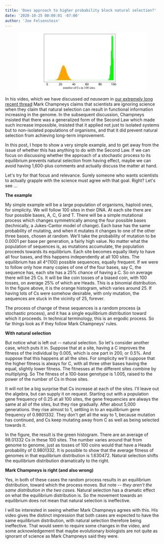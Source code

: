 ```yaml
---
title: 'Does approach to higher probability block natural selection?'
date: '2020-10-25 00:00:01 -07:00'
author: 'Joe Felsenstein'
---
```


<figure>
<img src="/uploads/2020/gf.png"/>
</figure>

In his video, which we have discussed <em>ad nauseam</em> in <a
href="https://pandasthumb.org/archives/2020/09/are-evolutionary-biologists-ignoring-science.html">our
extremely long recent thread</a> Mark Champneys claims that
scientists are ignoring science when they claim that natural selection can
result in functional information increasing in the genome.  In the subsequent
discussion, Champneys insisted that there was a generalized form of the Second
Law which made such increase impossible, insisted that it applied not just to
isolated systems but to non-isolated populations of organisms, and that it
did prevent natural selection from achieving long-term improvement.
<p>
In this post, I hope to show a very simple example, and to get away from
the issue of whether this has anything to do with the Second Law.  If we
can focus on discussing whether the approach of a stochastic process to its
equilibrium prevents natural selection from having effect, maybe we
can avoid having 1,600-plus comments and actually discuss the matter at hand.
<p>
Let's try for that focus and relevance.  Surely someone who wants scientists
to actually grapple with the science must agree with that goal.  Right?  Let's
see ...
<p>
<!--more-->

<strong>The example</strong>
<p>
My simple example will be a large population of organisms, haploid ones, for
simplicity.  We will follow 100 sites in their DNA.  At each site there are
four possible bases, A, C, G and T.  There will be a simple mutational
process which changes symmetrically among the four possible bases
(technically, a Jukes-Cantor model of change).  Each base has the same
probability of mutating, and when it mutates it changes to one of the other
three bases, chosen at random.  We'll take the probability of mutation to be
0.0001 per base per generation, a fairly high value.
<o>
No matter what the population of sequences is, as mutations accumulate,
the population proceeds towards its equilibrium.  Each site becomes
equally likely to have all four bases, and this happens independently
at all 100 sites.  The equilibrium has all 4^(100) possible sequences,
equally frequent.  If we were to follow only how many copies of one of the
four bases, say C, the sequence has, each site has a 25% chance of having a
C.  So on average there will be 25 Cs.  It will be like coin tosses of a
biased coin, with 100 tosses, on average 25% of which are Heads.  This is a
binomial distribution.  In the figure above, it is the orange histogram,
which varies around 25.  If having lots of Cs were somehow desirable, with
only mutation, the sequences are stuck in the vicinity of 25, forever.
<p>
The process of change of these sequences is a random process (a stochastic
process), and it has a single equilibrium distribution toward which it
proceeds.  In technical terminology, this is an ergodic process.
So far things look as if they follow Mark Champneys' rules.
<p>
<strong>With natural selection</strong>
<p>
But notice what is left out -- natural selection.  So let's consider
another case, which puts it in.  Suppose that at a site, having a C
improves the fitness of the individual by 0.005, which is one part
in 200, or 0.5%.  And suppose that this happens at all the sites.
For simplicity we'll suppose that the higher fitness is always
for C, with all three other bases having the equal, slightly lower fitness.
The fitnesses at the different sites combine by multiplying.  So
The fitness of a 100-base genotype is 1.005, raised to the power
of the number of Cs in those sites.
<p>
It will not be a big surprise that Cs increase at each of the
sites.  I'll leave out the algebra, but can supply it on request.
Starting out with a population gene frequency of 0.25 at all 100
sites, the gene frequencies are always the same at all of the sites,
but they rise gradually.  After about 5,000 generations. they
rise almost to 1, settling in to an equilibrium gene frequency
of 0.9801332.  They don't get all the way to 1, because mutation
has continued, and Cs keep mutating away from C as well as being
selected towards it.
<p>
In the figure, the result is the green histogram.  There are an
average of 98.01332 Cs in these 100 sites.  The number varies around that
from genome to genome, just as tosses of 100 coins would that have a Heads
probability of 0.9801332.  It is possible to show that the average
fitness of genomes in that equilibrium distribution is 1.630472.
Natural selection shifts the equilibrium distribution dramatically
to the right.
<p>
<strong>Mark Champneys is right (and also wrong)</strong>
<p>
Yes, in both of these cases the random process results in an equilibrium
distribution, toward which the process moves.  But note -- <em>they
aren't the same distribution in the two cases.</em>  Natural
selection has a dramatic effect on what the equilibrium
distribution is.  So the movement towards an equilibrium does
not mean that natural selection is ineffective.
<p>
I will be interested in seeing whether Mark Champneys agrees with
this.  His video gives the distinct impression that
both cases are expected to have the same equilibrium distribution,
with natural selection therefore being ineffective.  That would
seem to require some changes in the video, and some acknowledgement
that maybe evolutionary biologists are not quite as ignorant
of science as Mark Champneys said they were.


